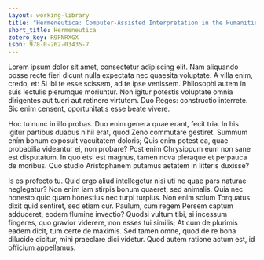 ```yaml
---
layout: working-library
title: "Hermeneutica: Computer-Assisted Interpretation in the Humanities"
short_title: Hermeneutica
zotero_key: R9FNRXGX
isbn: 978-0-262-03435-7
---
```

Lorem ipsum dolor sit amet, consectetur adipiscing elit. Nam aliquando posse recte fieri dicunt nulla expectata nec quaesita voluptate. A villa enim, credo, et: Si ibi te esse scissem, ad te ipse venissem. Philosophi autem in suis lectulis plerumque moriuntur. Non igitur potestis voluptate omnia dirigentes aut tueri aut retinere virtutem. Duo Reges: constructio interrete. Sic enim censent, oportunitatis esse beate vivere.

Hoc tu nunc in illo probas. Duo enim genera quae erant, fecit tria. In his igitur partibus duabus nihil erat, quod Zeno commutare gestiret. Summum ením bonum exposuit vacuitatem doloris; Quis enim potest ea, quae probabilia videantur ei, non probare? Post enim Chrysippum eum non sane est disputatum. In quo etsi est magnus, tamen nova pleraque et perpauca de moribus. Quo studio Aristophanem putamus aetatem in litteris duxisse?

Is es profecto tu. Quid ergo aliud intellegetur nisi uti ne quae pars naturae neglegatur? Non enim iam stirpis bonum quaeret, sed animalis. Quia nec honesto quic quam honestius nec turpi turpius. Non enim solum Torquatus dixit quid sentiret, sed etiam cur. Paulum, cum regem Persem captum adduceret, eodem flumine invectio? Quodsi vultum tibi, si incessum fingeres, quo gravior viderere, non esses tui similis; At cum de plurimis eadem dicit, tum certe de maximis. Sed tamen omne, quod de re bona dilucide dicitur, mihi praeclare dici videtur. Quod autem ratione actum est, id officium appellamus.
